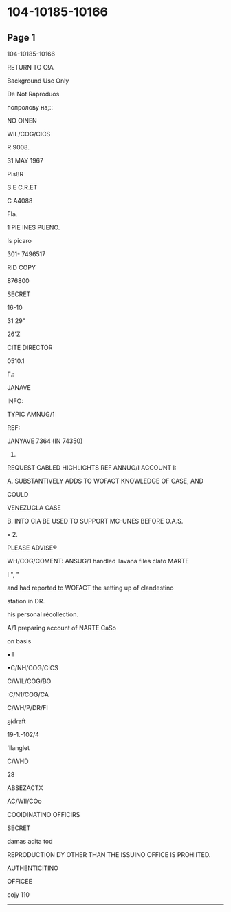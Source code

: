 # 104-10185-10166

## Page 1

104-10185-10166

RETURN TO C!A

Background Use Only

De Not Raproduos

попролову на;::

NO OINEN

WIL/COG/CICS

R 9008.

31 MAY 1967

PIs8R

S E C.R.ET

C A4088

FIa.

1 PIE INES PUENO.

Is picaro

301- 7496517

RID COPY

876800

SECRET

16-10

31 29"

26'Z

CITE DIRECTOR

0510.1

Г.:

JANAVE

INFO:

TYPIC AMNUG/1

REF:

JANYAVE 7364 (IN 74350)

1.

REQUEST CABLED HIGHLIGHTS REF ANNUG/I ACCOUNT I:

A. SUBSTANTIVELY ADDS TO WOFACT KNOWLEDGE OF CASE, AND

COULD

VENEZUGLA CASE

B. INTO CIA BE USED TO SUPPORT MC-UNES BEFORE O.A.S.

• 2.

PLEASE ADVISE®

WH/COG/COMENT: ANSUG/1 handled llavana files clato MARTE

І ", "

and had reported to WOFACT the setting up of clandestino

station in DR.

his personal récollection.

A/1 preparing account of NARTE CaSo

on basis

• I

•C/NH/COG/CICS

C/WIL/COG/BO

:C/N1/COG/CA

C/WH/P/DR/FI

¿(draft

19-1.-102/4

'llanglet

C/WHD

28

ABSEZACTX

AC/WII/COo

COOIDINATINO OFFICIRS

SECRET

damas adita tod

REPRODUCTION DY OTHER THAN THE ISSUINO OFFICE IS PROHIITED.

AUTHENTICITINO

OFFICEE

cojy 110

---

